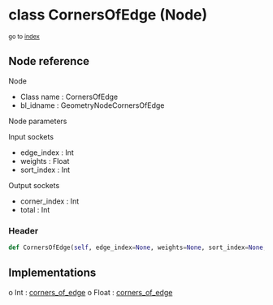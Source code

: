 # class CornersOfEdge (Node)

<sub>go to [index](/docs/index.md)</sub>

## Node reference

Node
 - Class name : CornersOfEdge
 - bl_idname : GeometryNodeCornersOfEdge

Node parameters

Input sockets
 - edge_index : Int
 - weights : Float
 - sort_index : Int

Output sockets
 - corner_index : Int
 - total : Int

### Header

``` python
def CornersOfEdge(self, edge_index=None, weights=None, sort_index=None, node_label=None, node_color=None):
```

## Implementations

o Int : [corners_of_edge](/docs/GeoNodes_classes/Int.md#corners_of_edge)
o Float : [corners_of_edge](/docs/GeoNodes_classes/Float.md#corners_of_edge)


